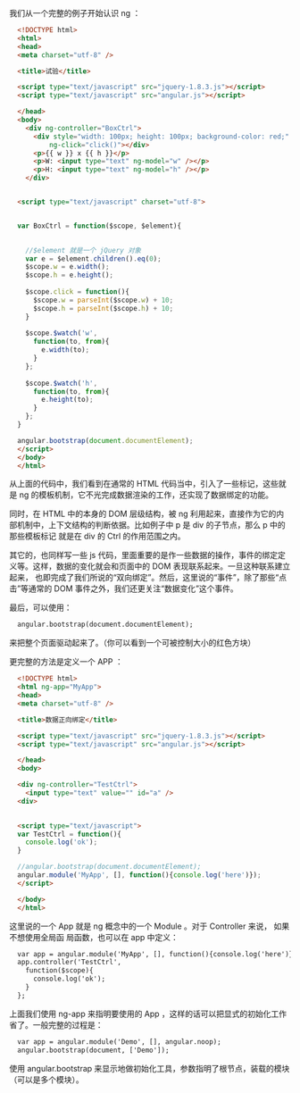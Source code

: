 我们从一个完整的例子开始认识 ng ：  

```html
  <!DOCTYPE html>  
  <html>  
  <head>  
  <meta charset="utf-8" />  

  <title>试验</title>  

  <script type="text/javascript" src="jquery-1.8.3.js"></script>  
  <script type="text/javascript" src="angular.js"></script>  

  </head>  
  <body>  
    <div ng-controller="BoxCtrl">  
      <div style="width: 100px; height: 100px; background-color: red;"  
	      ng-click="click()"></div>  
	  <p>{{ w }} x {{ h }}</p>  
	  <p>W: <input type="text" ng-model="w" /></p>  
	  <p>H: <input type="text" ng-model="h" /></p>  
    </div>  


  <script type="text/javascript" charset="utf-8">  


  var BoxCtrl = function($scope, $element){  
  

    //$element 就是一个 jQuery 对象  
    var e = $element.children().eq(0);  
    $scope.w = e.width();  
    $scope.h = e.height();   
    
    $scope.click = function(){  
      $scope.w = parseInt($scope.w) + 10;  
      $scope.h = parseInt($scope.h) + 10;  
    }  
    
    $scope.$watch('w',   
      function(to, from){  
        e.width(to);  
      }  
    };   
   
    $scope.$watch('h',  
      function(to, from){  
        e.height(to);  
      }  
    };
  }

  angular.bootstrap(document.documentElement);
  </script>  
  </body>  
  </html>  
```

从上面的代码中，我们看到在通常的 HTML 代码当中，引入了一些标记，这些就是 ng 的模板机制，它不光完成数据渲染的工作，还实现了数据绑定的功能。

同时，在 HTML 中的本身的 DOM 层级结构，被 ng 利用起来，直接作为它的内部机制中，上下文结构的判断依据。比如例子中 p 是 div 的子节点，那么 p 中的那些模板标记
就是在 div 的 Ctrl 的作用范围之内。

其它的，也同样写一些 js 代码，里面重要的是作一些数据的操作，事件的绑定定义等。这样，数据的变化就会和页面中的 DOM 表现联系起来。一旦这种联系建立起来，
也即完成了我们所说的“双向绑定”。然后，这里说的“事件”，除了那些“点击”等通常的 DOM 事件之外，我们还更关注“数据变化”这个事件。

最后，可以使用：

```html
  angular.bootstrap(document.documentElement);
```  

来把整个页面驱动起来了。（你可以看到一个可被控制大小的红色方块）

更完整的方法是定义一个 APP ：

```html
  <!DOCTYPE html>
  <html ng-app="MyApp">
  <head>  
  <meta charset="utf-8" />  

  <title>数据正向绑定</title>  

  <script type="text/javascript" src="jquery-1.8.3.js"></script>  
  <script type="text/javascript" src="angular.js"></script>  

  </head>  
  <body>  

  <div ng-controller="TestCtrl">  
    <input type="text" value="" id="a" />  
  <div>  

   
  <script type="text/javascript">  
  var TestCtrl = function(){  
    console.log('ok');  
  }

  //angular.bootstrap(document.documentElement);  
  angular.module('MyApp', [], function(){console.log('here')});  
  </script>  

  </body>  
  </html>  
```  

这里说的一个 App 就是 ng 概念中的一个 Module 。对于 Controller 来说， 如果不想使用全局函
局函数，也可以在 app 中定义：

```html
  var app = angular.module('MyApp', [], function(){console.log('here')});  
  app.controller('TestCtrl',  
    function($scope){  
	  console.log('ok');  
	}
  };	  
```   

上面我们使用 ng-app 来指明要使用的 App ，这样的话可以把显式的初始化工作省了。一般完整的过程是：  

```html
  var app = angular.module('Demo', [], angular.noop); 
  angular.bootstrap(document, ['Demo']);	  
```   

使用 angular.bootstrap 来显示地做初始化工具，参数指明了根节点，装载的模块（可以是多个模块）。  
